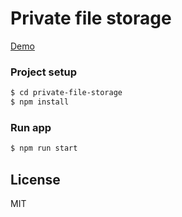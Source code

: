 # Private file storage

[Demo](https://3203.pavel-nukalo.com/)


### Project setup

```sh
$ cd private-file-storage
$ npm install
```

### Run app

```sh
$ npm run start
```
License
----

MIT